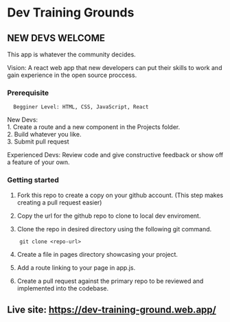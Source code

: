 # Dev Training Grounds

## NEW DEVS WELCOME

This app is whatever the community decides.

Vision: A react web app that new developers can put their skills to work and gain experience in the open source proccess.

### Prerequisite <br>

      Begginer Level: HTML, CSS, JavaScript, React

New Devs: <br> 1. Create a route and a new component in the Projects folder. <br> 2. Build whatever you like. <br> 3. Submit pull request <br>

Experienced Devs: Review code and give constructive feedback or show off a feature of your own.

### Getting started

1. Fork this repo to create a copy on your github account. (This step makes creating a pull request easier)

2. Copy the url for the github repo to clone to local dev enviroment.

3. Clone the repo in desired directory using the following git command.

```
    git clone <repo-url>
```

4. Create a file in pages directory showcasing your project.

5. Add a route linking to your page in app.js.

6. Create a pull request against the primary repo to be reviewed and implemented into the codebase.

## Live site: https://dev-training-ground.web.app/
